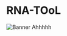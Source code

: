 # RNA-TOoL
![Banner](https://github.com/NFCsamurai/RNA-TOoL/blob/main/Screenshot2025-06-17003403.pngs)
Ahhhhh
